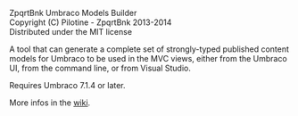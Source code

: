 ZpqrtBnk Umbraco Models Builder  
Copyright (C) Pilotine - ZpqrtBnk 2013-2014  
Distributed under the MIT license  


A tool that can generate a complete set of strongly-typed
published content models for Umbraco to be used in the MVC views, 
either from the Umbraco UI, from the command line, or from Visual Studio.

Requires Umbraco 7.1.4 or later.

More infos in the [wiki](https://github.com/zpqrtbnk/Zbu.ModelsBuilder/wiki/Zbu.ModelsBuilder).

